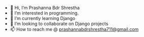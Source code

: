 - 👋 Hi, I’m Prashanna Bdr Shrestha
- 👀 I’m interested in programming.
- 🌱 I’m currently learning Django
- 💞️ I’m looking to collaborate on Django projects
- 📫 How to reach me @ prashannabdrshrestha711@gmail.com
